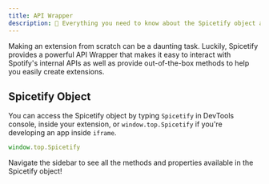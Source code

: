 ```yaml
---
title: API Wrapper
description: 🧰 Everything you need to know about the Spicetify object and API Wrapper.
---
```


Making an extension from scratch can be a daunting task. Luckily, Spicetify provides a powerful API Wrapper that makes it easy to interact with Spotify's internal APIs as well as provide out-of-the-box methods to help you easily create extensions.

## Spicetify Object
You can access the Spicetify object by typing `Spicetify` in DevTools console, inside your extension, or `window.top.Spicetify` if you're developing an app inside `iframe`.

```js
window.top.Spicetify
```

Navigate the sidebar to see all the methods and properties available in the Spicetify object!